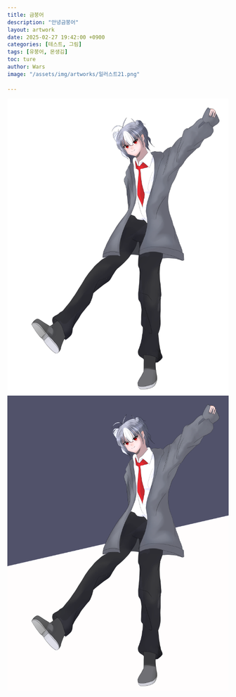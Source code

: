 ```yaml
---
title: 금붕어
description: "안녕금붕어"
layout: artwork
date: 2025-02-27 19:42:00 +0900
categories: [테스트, 그림]
tags: [유붕어, 몬생김]
toc: ture
author: Wars
image: "/assets/img/artworks/일러스트21.png"

---
```


![그림1](/assets/img/artworks/일러스트21.png)
![그림2](/assets/img/artworks/일러스트22.png)